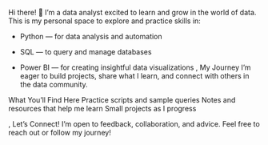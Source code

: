 Hi there! 👋
I’m a data analyst excited to learn and grow in the world of data. This is my personal space to explore and practice skills in:

- Python — for data analysis and automation

- SQL — to query and manage databases

- Power BI — for creating insightful data visualizations
,
My Journey
I’m eager to build projects, share what I learn, and connect with others in the data community.

What You’ll Find Here
Practice scripts and sample queries
Notes and resources that help me learn
Small projects as I progress

,
Let’s Connect!
I’m open to feedback, collaboration, and advice. Feel free to reach out or follow my journey!
